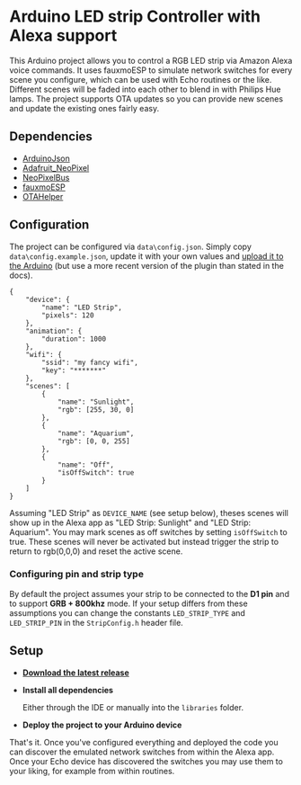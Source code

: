 Arduino LED strip Controller with Alexa support
===================

This Arduino project allows you to control a RGB LED strip via Amazon Alexa voice commands. It uses fauxmoESP to simulate network switches for every scene you configure, which can be used with Echo routines or the like. Different scenes will be faded into each other to blend in with Philips Hue lamps. The project supports OTA updates so you can provide new scenes and update the existing ones fairly easy.

Dependencies
------------
* [ArduinoJson](https://github.com/bblanchon/ArduinoJson)
* [Adafruit_NeoPixel](https://github.com/adafruit/Adafruit_NeoPixel)
* [NeoPixelBus](https://github.com/Makuna/NeoPixelBus)
* [fauxmoESP](https://bitbucket.org/xoseperez/fauxmoesp)
* [OTAHelper](https://github.com/kerwitz/OTAHelper)

Configuration
------------
The project can be configured via `data\config.json`. Simply copy `data\config.example.json`, update it with your own values and [upload it to the Arduino](http://esp8266.github.io/Arduino/versions/2.0.0/doc/filesystem.html#uploading-files-to-file-system) (but use a more recent version of the plugin than stated in the docs).

```
{
    "device": {
        "name": "LED Strip",
        "pixels": 120
    },
    "animation": {
        "duration": 1000
    },
    "wifi": {
        "ssid": "my fancy wifi",
        "key": "*******"
    },
    "scenes": [
        {
            "name": "Sunlight",
            "rgb": [255, 30, 0]
        },
        {
            "name": "Aquarium",
            "rgb": [0, 0, 255]
        },
        {
            "name": "Off",
            "isOffSwitch": true
        }
    ]
}
```

Assuming "LED Strip" as `DEVICE_NAME` (see setup below), theses scenes will show up in the Alexa app as "LED Strip: Sunlight" and "LED Strip: Aquarium". You may mark scenes as off switches by setting `isOffSwitch` to true. These scenes will never be activated but instead trigger the strip to return to rgb(0,0,0) and reset the active scene.

### Configuring pin and strip type
By default the project assumes your strip to be connected to the **D1 pin** and to support **GRB + 800khz** mode. If your setup differs from these assumptions you can change the constants `LED_STRIP_TYPE` and `LED_STRIP_PIN` in the `StripConfig.h` header file.

Setup
----------
* **[Download the latest release](https://github.com/kerwitz/arduino_ledstrip/releases)**
* **Install all dependencies**

  Either through the IDE or manually into the `libraries` folder.
* **Deploy the project to your Arduino device**

That's it. Once you've configured everything and deployed the code you can discover the emulated network switches from within the Alexa app. Once your Echo device has discovered the switches you may use them to your liking, for example from within routines.

